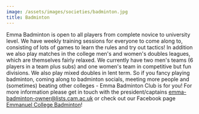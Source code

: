 ```yaml
---
image: /assets/images/societies/badminton.jpg
title: Badminton
---
```


Emma Badminton is open to all players from complete novice to university level. We have weekly training sessions for everyone to come along to, consisting of lots of games to learn the rules and try out tactics! In addition we also play matches in the college men's and women's doubles leagues, which are themselves fairly relaxed. We currently have two men's teams (6 players in a team plus subs) and one women's team in competitive but fun divisions. We also play mixed doubles in lent term. So if you fancy playing badminton, coming along to badminton socials, meeting more people and (sometimes) beating other colleges - Emma Badminton Club is for you! For more information please get in touch with the president/captains [emma-badminton-owner@lists.cam.ac.uk](emma-badminton-owner@lists.cam.ac.uk) or check out our Facebook page [Emmanuel College Badminton](https://www.facebook.com/groups/176989816183185/)!